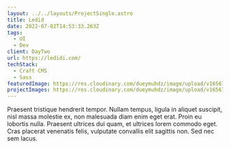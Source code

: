 ```yaml
---
layout: ../../layouts/ProjectSingle.astro
title: Ledid
date: 2022-07-02T14:53:33.263Z
tags:
  - UI
  - Dev
client: DayTwo
url: https://ledidi.com/
techStack:
  - Craft CMS
  - Sass
featuredImage: https://res.cloudinary.com/dueymuhdz/image/upload/v1656773767/icon_wudlfn.png
projectImages: https://res.cloudinary.com/dueymuhdz/image/upload/v1656773767/icon_wudlfn.png
---
```

Praesent tristique hendrerit tempor. Nullam tempus, ligula in aliquet suscipit, nisl massa molestie ex, non malesuada diam enim eget erat. Proin eu lobortis nulla. Praesent ultrices dui quam, et ultrices lorem commodo eget. Cras placerat venenatis felis, vulputate convallis elit sagittis non. Sed nec sem lacus.